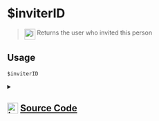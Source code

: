 # $inviterID
> <img align="top" src="https://upload.wikimedia.org/wikipedia/commons/thumb/e/e4/Infobox_info_icon.svg/160px-Infobox_info_icon.svg.png?20150409153300" alt="image" width="25" height="auto"> Returns the user who invited this person
## Usage
```
$inviterID
```
<details>
<summary>
    
## <img align="top" src="https://cdn4.iconfinder.com/data/icons/iconsimple-logotypes/512/github-512.png" alt="image" width="25" height="auto">  [Source Code](https://github.com/tryforge/ForgeScript-V2/blob/main/src/native/inviterID.ts)
    
</summary>
    
```ts
import { NativeFunction, Return } from "../structures"
import { InviteTracker } from "../structures/trackers/InviteTracker"

export default new NativeFunction({
    name: "$inviterID",
    version: "1.0.3",
    description: "Returns the user who invited this person",
    unwrap: true,
    execute(ctx) {
        return this.success(InviteTracker.Inviters.get(ctx.guild?.id!)?.get(ctx.user?.id!)?.inviterId)
    },
})

```
    
</details>